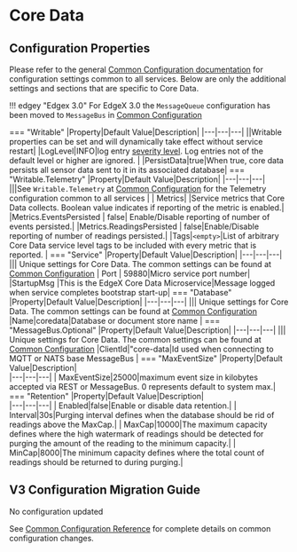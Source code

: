 # Core Data

## Configuration Properties

Please refer to the general [Common Configuration documentation](../../configuration/CommonConfiguration.md) for configuration settings common to all services.
Below are only the additional settings and sections that are specific to Core Data.

!!! edgey "Edgex 3.0"
    For EdgeX 3.0 the `MessageQueue` configuration has been moved to `MessageBus` in [Common Configuration](../../../configuration/CommonConfiguration/#configuration-properties)

=== "Writable"
|Property|Default Value|Description|
|---|---|---|
||Writable properties can be set and will dynamically take effect without service restart|
|LogLevel|INFO|log entry [severity level](https://en.wikipedia.org/wiki/Syslog#Severity_level).  Log entries not of the default level or higher are ignored. |
|PersistData|true|When true, core data persists all sensor data sent to it in its associated database|
=== "Writable.Telemetry"
|Property|Default Value|Description|
|---|---|---|
|||See `Writable.Telemetry` at [Common Configuration](../../../configuration/CommonConfiguration/#configuration-properties) for the Telemetry configuration common to all services |
| Metrics| |Service metrics that Core Data collects. Boolean value indicates if reporting of the metric is enabled.|
|Metrics.EventsPersisted |  false| Enable/Disable reporting of number of events persisted.|
|Metrics.ReadingsPersisted | false|Enable/Disable reporting of number of readings persisted.|
|Tags|`<empty>`|List of arbitrary Core Data service level tags to be included with every metric that is reported.  |
=== "Service"
|Property|Default Value|Description|
|---|---|---|
||| Unique settings for Core Data. The common settings can be found at [Common Configuration](../../../configuration/CommonConfiguration/#configuration-properties)
| Port | 59880|Micro service port number|
|StartupMsg |This is the EdgeX Core Data Microservice|Message logged when service completes bootstrap start-up|
=== "Database"
|Property|Default Value|Description|
|---|---|---|
||| Unique settings for Core Data. The common settings can be found at [Common Configuration](../../../configuration/CommonConfiguration/#configuration-properties)
|Name|coredata|Database or document store name |
=== "MessageBus.Optional"
|Property|Default Value|Description|
|---|---|---|
||| Unique settings for Core Data. The common settings can be found at [Common Configuration](../../../configuration/CommonConfiguration/#configuration-properties)
|ClientId|"core-data|Id used when connecting to MQTT or NATS base MessageBus |
=== "MaxEventSize"
|Property|Default Value|Description|    
|---|---|---|
| MaxEventSize|25000|maximum event size in kilobytes accepted via REST or MessageBus. 0 represents default to system max.|
=== "Retention"
|Property|Default Value|Description|    
|---|---|---|
| Enabled|false|Enable or disable data retention.|
| Interval|30s|Purging interval defines when the database should be rid of readings above the MaxCap.|
| MaxCap|10000|The maximum capacity defines where the high watermark of readings should be detected for purging the amount of the reading to the minimum capacity.|
| MinCap|8000|The minimum capacity defines where the total count of readings should be returned to during purging.|

## V3 Configuration Migration Guide
No configuration updated

See [Common Configuration Reference](../../../configuration/V3MigrationCommonConfig/) for complete details on common configuration changes.